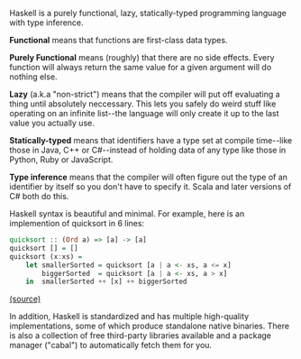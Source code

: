 
Haskell is a purely functional, lazy, statically-typed programming
language with type inference.

**Functional** means that functions are first-class data types.

**Purely Functional** means (roughly) that there are no side effects.
Every function will always return the same value for a given argument
will do nothing else.

**Lazy** (a.k.a "non-strict") means that the compiler will put off
evaluating a thing until absolutely neccessary.  This lets you safely
do weird stuff like operating on an infinite list--the language will
only create it up to the last value you actually use.

**Statically-typed** means that identifiers have a type set at compile
time--like those in Java, C++ or C#--instead of holding data of any
type like those in Python, Ruby or JavaScript.

**Type inference** means that the compiler will often figure out the
type of an identifier by itself so you don't have to specify it.
Scala and later versions of C# both do this.

Haskell syntax is beautiful and minimal.  For example, here is an
implemention of quicksort in 6 lines:

```haskell
quicksort :: (Ord a) => [a] -> [a]
quicksort [] = []
quicksort (x:xs) =
    let smallerSorted = quicksort [a | a <- xs, a <= x]
        biggerSorted  = quicksort [a | a <- xs, a > x]
    in  smallerSorted ++ [x] ++ biggerSorted
```
[(source)](http://learnyouahaskell.com/recursion#quick-sort)

In addition, Haskell is standardized and has multiple high-quality
implementations, some of which produce standalone native binaries.
There is also a collection of free third-party libraries available and
a package manager ("cabal") to automatically fetch them for you.

